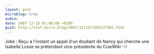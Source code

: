 ```yaml
---
layout: post
microblog: true
audio: 
date: 2007-12-15 01:00:00 +0100
guid: http://xtof.micro.blog/2007/12/15/t503127662.html
---
```

Joke : Reçu à l'instant un appel d'un étudiant de Nancy qui cherche une Isabelle Losse se prétendant vice-présidente du CraoWiki :-)
